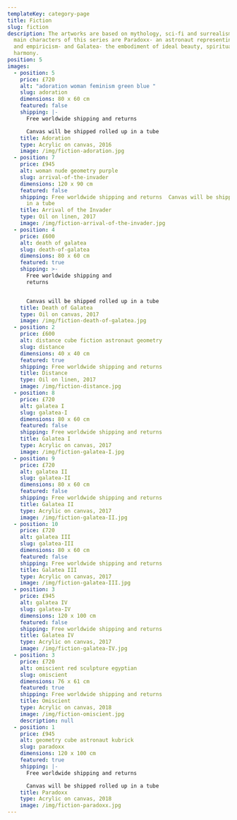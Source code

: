 ```yaml
---
templateKey: category-page
title: Fiction
slug: fiction
description: The artworks are based on mythology, sci-fi and surrealism. The
  main characters of this series are Paradoxx- an astronaut representing science
  and empiricism- and Galatea- the embodiment of ideal beauty, spirituality and
  harmony.
position: 5
images:
  - position: 5
    price: £720
    alt: "adoration woman feminism green blue "
    slug: adoration
    dimensions: 80 x 60 cm
    featured: false
    shipping: |-
      Free worldwide shipping and returns

      Canvas will be shipped rolled up in a tube
    title: Adoration
    type: Acrylic on canvas, 2016
    image: /img/fiction-adoration.jpg
  - position: 7
    price: £945
    alt: woman nude geometry purple
    slug: arrival-of-the-invader
    dimensions: 120 x 90 cm
    featured: false
    shipping: Free worldwide shipping and returns  Canvas will be shipped rolled up
      in a tube
    title: Arrival of the Invader
    type: Oil on linen, 2017
    image: /img/fiction-arrival-of-the-invader.jpg
  - position: 4
    price: £600
    alt: death of galatea
    slug: death-of-galatea
    dimensions: 80 x 60 cm
    featured: true
    shipping: >-
      Free worldwide shipping and
      returns                                                                                                          


      Canvas will be shipped rolled up in a tube
    title: Death of Galatea
    type: Oil on canvas, 2017
    image: /img/fiction-death-of-galatea.jpg
  - position: 2
    price: £600
    alt: distance cube fiction astronaut geometry
    slug: distance
    dimensions: 40 x 40 cm
    featured: true
    shipping: Free worldwide shipping and returns
    title: Distance
    type: Oil on linen, 2017
    image: /img/fiction-distance.jpg
  - position: 8
    price: £720
    alt: galatea I
    slug: galatea-I
    dimensions: 80 x 60 cm
    featured: false
    shipping: Free worldwide shipping and returns
    title: Galatea I
    type: Acrylic on canvas, 2017
    image: /img/fiction-galatea-I.jpg
  - position: 9
    price: £720
    alt: galatea II
    slug: galatea-II
    dimensions: 80 x 60 cm
    featured: false
    shipping: Free worldwide shipping and returns
    title: Galatea II
    type: Acrylic on canvas, 2017
    image: /img/fiction-galatea-II.jpg
  - position: 10
    price: £720
    alt: galatea III
    slug: galatea-III
    dimensions: 80 x 60 cm
    featured: false
    shipping: Free worldwide shipping and returns
    title: Galatea III
    type: Acrylic on canvas, 2017
    image: /img/fiction-galatea-III.jpg
  - position: 3
    price: £945
    alt: galatea IV
    slug: galatea-IV
    dimensions: 120 x 100 cm
    featured: false
    shipping: Free worldwide shipping and returns
    title: Galatea IV
    type: Acrylic on canvas, 2017
    image: /img/fiction-galatea-IV.jpg
  - position: 3
    price: £720
    alt: omiscient red sculpture egyptian
    slug: omiscient
    dimensions: 76 x 61 cm
    featured: true
    shipping: Free worldwide shipping and returns
    title: Omiscient
    type: Acrylic on canvas, 2018
    image: /img/fiction-omiscient.jpg
    description: null
  - position: 1
    price: £945
    alt: geometry cube astronaut kubrick
    slug: paradoxx
    dimensions: 120 x 100 cm
    featured: true
    shipping: |-
      Free worldwide shipping and returns

      Canvas will be shipped rolled up in a tube
    title: Paradoxx
    type: Acrylic on canvas, 2018
    image: /img/fiction-paradoxx.jpg
---
```

